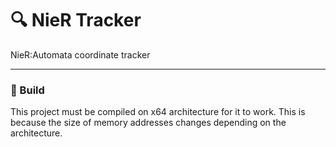 # :mag: NieR Tracker

NieR:Automata coordinate tracker

---

### :wrench: Build

This project must be compiled on x64 architecture for it to work.
This is because the size of memory addresses changes depending on the architecture.
